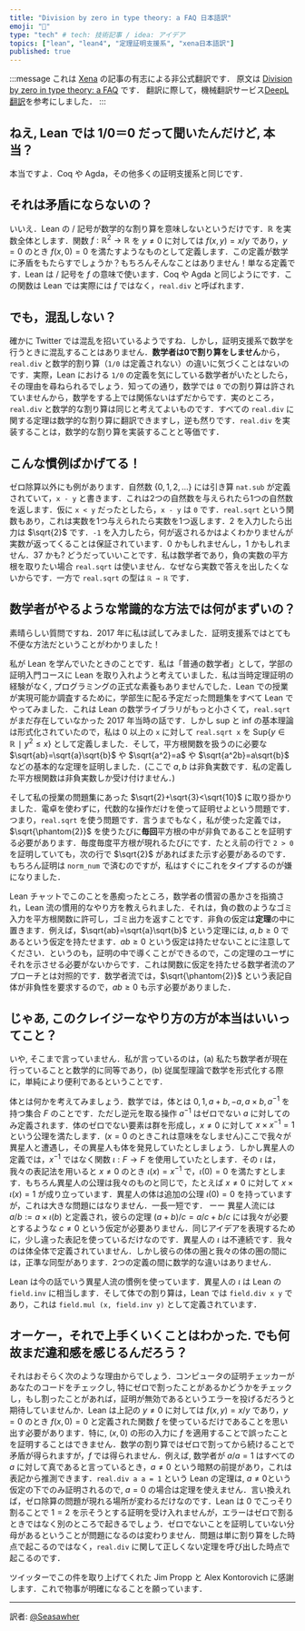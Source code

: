 ```yaml
---
title: "Division by zero in type theory: a FAQ 日本語訳"
emoji: "📑"
type: "tech" # tech: 技術記事 / idea: アイデア
topics: ["lean", "lean4", "定理証明支援系", "xena日本語訳"]
published: true
---
```


:::message
これは [Xena](https://xenaproject.wordpress.com/) の記事の有志による非公式翻訳です．
原文は [Division by zero in type theory: a FAQ](https://xenaproject.wordpress.com/2020/07/05/division-by-zero-in-type-theory-a-faq/) です．
翻訳に際して，機械翻訳サービス[DeepL翻訳](https://www.deepl.com/ja/translator)を参考にしました．
:::

<!-- ## Hey! I heard that Lean thinks 1/0 = 0. Is that true? -->
## ねえ, Lean では 1/0＝0 だって聞いたんだけど, 本当？

<!-- Yes. So do Coq and Agda and many other theorem provers. -->

本当ですよ．Coq や Agda，その他多くの証明支援系と同じです．

<!-- ## Doesn’t that lead to contradictions? -->
## それは矛盾にならないの？

<!-- No. It just means that Lean’s $/$ symbol doesn’t mean mathematical division. Let $\mathbb{R}$ denote the real numbers. Let’s define a function $f:\mathbb{R}^2\to\mathbb{R}$ by $f(x,y)=x/y$ if $y\not=0$ and $f(x,0)=0$. Does making that definition give us a contradiction in mathematics? No, of course not! It’s just a definition. Lean uses the symbol $/$ to mean $f$. As does Coq, Agda etc. Lean calls it `real.div` by the way, not $f$. -->

いいえ．Lean の $/$ 記号が数学的な割り算を意味しないというだけです．$\mathbb{R}$ を実数全体とします．関数 $f:\mathbb{R}^2\to\mathbb{R}$ を  $y\not=0$ に対しては $f(x,y)=x/y$ であり，$y=0$ のとき $f(x,0)=0$ を満たすようなものとして定義します．この定義が数学に矛盾をもたらすでしょうか？もちろんそんなことはありません！単なる定義です．Lean は $/$ 記号を $f$ の意味で使います．Coq や Agda と同じようにです．この関数は Lean では実際には $f$ ではなく，`real.div` と呼ばれます．

<!-- ## But doesn’t that lead to confusion? -->
## でも，混乱しない？

<!-- It certainly seems to lead to confusion on Twitter. But it doesn’t lead to confusion when doing mathematics in a theorem prover. **Mathematicians don’t divide by 0** and hence in practice they never notice the difference between `real.div` and mathematical division (for which `1/0` is undefined). Indeed, if a mathematician is asking what Lean thinks `1/0` is, one might ask the mathematician why they are even asking, because as we all know, dividing by `0` is not allowed in mathematics, and hence this cannot be relevant to their work. In fact knowing `real.div` is the same as knowing mathematical division; any theorem about one translates into a theorem about the other, so having `real.div` is equivalent to having mathematical division. -->

確かに Twitter では混乱を招いているようですね．しかし，証明支援系で数学を行うときに混乱することはありません．**数学者は0で割り算をしません**から，`real.div` と数学的割り算（`1/0` は定義されない）の違いに気づくことはないのです．実際，Lean における `1/0` の定義を気にしている数学者がいたとしたら，その理由を尋ねられるでしょう．知っての通り，数学では `0` での割り算は許されていませんから，数学をする上では関係ないはずだからです．実のところ，`real.div` と数学的な割り算は同じと考えてよいものです．すべての `real.div` に関する定理は数学的な割り算に翻訳できますし，逆も然りです．`real.div` を実装することは，数学的な割り算を実装することと等価です．

<!-- ## This convention is stupid though! -->
## こんな慣例ばかげてる！

<!-- It gets worse. There’s a subtraction `nat.sub` defined on the natural numbers $\lbrace 0,1,2,\ldots \rbrace$, with notation `x - y`, and it eats two natural numbers and spits out another natural number. If `x` and `y` are terms of type `ℕ` and `x < y`, then `x - y` will be `0`. There’s a function called `real.sqrt` which takes as input a real number, and outputs a real number. If you give it $2$, it outputs $\sqrt{2}$. I don’t know what happens if you give it the input $-1$, beyond the fact that it is guaranteed to output a real number. Maybe it’s $0$. Maybe it’s $1$. Maybe it’s $37$. I don’t care. I am a mathematician, and if I want to take the square root of a negative real number, I won’t use `real.sqrt` because I don’t want an answer in the reals, and the type of `real.sqrt` is `ℝ → ℝ`. -->

ゼロ除算以外にも例があります．自然数 $\lbrace 0,1,2,\ldots \rbrace$ には引き算 `nat.sub` が定義されていて，`x - y` と書きます．これは2つの自然数を与えられたら1つの自然数を返します．仮に `x < y` だったとしたら，`x - y` は `0` です．`real.sqrt` という関数もあり，これは実数を1つ与えられたら実数を1つ返します．$2$ を入力したら出力は $\sqrt{2}$ です．`-1` を入力したら，何が返されるかはよくわかりませんが実数が返ってくることは保証されています．$0$ かもしれませんし，$1$ かもしれません．$37$ かも? どうだっていいことです．私は数学者であり，負の実数の平方根を取りたい場合 `real.sqrt` は使いません．なぜなら実数で答えを出したくないからです．一方で `real.sqrt` の型は `ℝ → ℝ` です．

<!-- ## Why can’t you just do it the sensible way like mathematicians do? -->
## 数学者がやるような常識的な方法では何がまずいの？

<!-- Great question! I tried this in 2017! Turns out it’s really inconvenient in a theorem prover! -->

素晴らしい質問ですね．2017 年に私は試してみました．証明支援系ではとても不便な方法だということがわかりました！

<!-- Here’s how I learnt Lean. I came at it as a “normal mathematician”, who was thinking about integrating Lean into their undergraduate introduction to proof course. I had no prior experience with theorem provers, and no formal background in programming. As a feasibility study, I tried to use Lean to do all the problem sheets which I was planning on giving the undergraduates. This was back in 2017 when Lean’s maths library was much smaller, and `real.sqrt` did not yet exist. However the basic theory of sups and infs had been formalised, so I defined `real.sqrt x`, for `x` non-negative, to be $Sup\lbrace y\in\mathbb{R} ∣ y^2\leq x\rbrace$, and proved the basic theorems that one would want in an interface for a square root function, such as $\sqrt{ab}=\sqrt{a}\sqrt{b}$ and $\sqrt{a^2}=a$ and $\sqrt{a^2b}=a\sqrt{b}$ and so on (here $a,b$ are non-negative reals, the only reals which my function would accept). -->

私が Lean を学んでいたときのことです．私は「普通の数学者」として，学部の証明入門コースに Lean を取り入れようと考えていました．私は当時定理証明の経験がなく, プログラミングの正式な素養もありませんでした．Lean での授業が実現可能か調査するために，学部生に配る予定だった問題集をすべて Lean でやってみました．これは Lean の数学ライブラリがもっと小さくて，`real.sqrt` がまだ存在していなかった 2017 年当時の話です．しかし sup と inf の基本理論は形式化されていたので，私は 0 以上の `x` に対して `real.sqrt x` を $\mathrm{Sup}\lbrace y\in\mathbb{R} ∣ y^2\leq x\rbrace$ として定義しました．そして，平方根関数を扱うのに必要な $\sqrt{ab}=\sqrt{a}\sqrt{b}$ や $\sqrt{a^2}=a$ や $\sqrt{a^2b}=a\sqrt{b}$ などの基本的な定理を証明しました．(ここで $a, b$ は非負実数です．私の定義した平方根関数は非負実数しか受け付けません．)

<!-- I then set out to prove $\sqrt{2}+\sqrt{3}<\sqrt{10}$, a question on a problem sheet from my course. The students are told not to use a calculator, and asked to find a proof which only uses algebraic manipulations, i.e. the interface for `real.sqrt`. Of course, the way I had set things up, **every time** I used the $\sqrt{\phantom{2}}$ symbol I had to supply a proof that what I was taking the square root of was non-negative. Every time the symbol occurred in my proof. Even if I had proved `2 > 0` on the previous line, I had to prove it again on this line, because this line also had a $\sqrt{2}$ in. Of course the proof is just by `norm_num`, but that was 10 characters which I soon got sick of typing. -->

そして私の授業の問題集にあった $\sqrt{2}+\sqrt{3}<\sqrt{10}$ に取り掛かりました．電卓を使わずに，代数的な操作だけを使って証明せよという問題です．つまり，`real.sqrt` を使う問題です．言うまでもなく，私が使った定義では，$\sqrt{\phantom{2}}$ を使うたびに**毎回**平方根の中が非負であることを証明する必要があります．毎度毎度平方根が現れるたびにです．たとえ前の行で `2 > 0` を証明していても，次の行で $\sqrt{2}$ があればまた示す必要があるのです．もちろん証明は `norm_num` で済むのですが，私はすぐにこれをタイプするのが嫌になりました．

<!-- I then moaned about this on the Lean chat, was mocked for my silly mathematician conventions, and shown the idiomatic Lean way to do it. The idiomatic way to do it is to allow garbage inputs like negative numbers into your square root function, and return garbage outputs. It is in the **theorems** where one puts the non-negativity hypotheses. For example, the statement of the theorem that $\sqrt{ab}=\sqrt{a}\sqrt{b}$ has the hypotheses that $a,b\geq 0$. Note that it does not also have the hypothesis that $ab\geq 0$, as one can deduce this within the proof and not bother the user with it. This is in contrast to the mathematicians’ approach, where the proof that $ab\geq 0$ would also need to be supplied because it is in some sense part of the $\sqrt{\phantom{2}}$ notation. -->

Lean チャットでこのことを愚痴ったところ，数学者の慣習の愚かさを指摘され，Lean 流の慣用的なやり方を教えられました．それは，負の数のようなゴミ入力を平方根関数に許可し，ゴミ出力を返すことです．非負の仮定は**定理**の中に置きます．例えば，$\sqrt{ab}=\sqrt{a}\sqrt{b}$ という定理には, $a,b\geq 0$ であるという仮定を持たせます．$ab\geq 0$ という仮定は持たせないことに注意してください．というのも，証明の中で導くことができるので，この定理のユーザにそれを示させる必要がないからです．これは関数に仮定を持たせる数学者流のアプローチとは対照的です．数学者流では，$\sqrt{\phantom{2}}$ という表記自体が非負性を要求するので，$ab\geq 0$ も示す必要がありました．

<!-- ## So you’re saying this crazy way is actually better? -->
## じゃあ, このクレイジーなやり方の方が本当はいいってこと？

<!-- No, not really. I’m saying that it is (a) mathematically equivalent to what we mathematicians currently do and (b) simply more convenient when formalising mathematics in dependent type theory. -->

いや, そこまで言っていません．私が言っているのは，(a) 私たち数学者が現在行っていることと数学的に同等であり，(b) 従属型理論で数学を形式化する際に，単純により便利であるということです．

<!-- What actually is a field anyway? For a mathematician, a field is a set $F$ equipped with $0,1,a+b,-a,a\times b,a^{-1}$ where the inversion function $a^{-1}$ is only defined for non-zero $a$. The non-zero elements of a field form a group, so we have axioms such as $x\times x^{-1}=1$ for $x\not=0$ (and this doesn’t even make sense for $x=0$). Let’s say we encountered an alien species, who had also discovered fields, but their set-up involved a function $\iota :F\to F$ instead of our $x^{-1}$. Their $\iota$ was defined, using our notation, by $\iota(x)=x^{-1}$ for $x\not=0$, and $\iota(0)=0$. Their axioms are of course just the same as ours, for example they have $x\times \iota(x)=1$ for $x\not=0$. They have an extra axiom $\iota(0)=0$, but this is no big deal. It’s swings and roundabouts — they define $a/b:=a\times\iota(b)$ and their theorem $(a+b)/c=a/c+b/c$ doesn’t require $c\not=0$, whereas ours does. They are simply using slightly different notation to express the same idea. Their $\iota$ is discontinuous. Ours is not defined everywhere. But there is a canonical isomorphism of categories between our category of fields and theirs. There is no difference mathematically between the two set-ups. -->

体とは何かを考えてみましょう．数学では，体とは $0,1,a+b,-a,a\times b,a^{-1}$ を持つ集合 $F$ のことです．ただし逆元を取る操作 $a^{-1}$ はゼロでない $a$ に対してのみ定義されます．体のゼロでない要素は群を形成し，$x\not=0$ に対して $x\times x^{-1}=1$ という公理を満たします．($x = 0$ のときこれは意味をなしません)ここで我々が異星人と遭遇し，その異星人も体を発見していたとしましょう．しかし異星人の定義では，$x^{-1}$ ではなく関数 $\iota :F\to F$ を使用していたとします．その $\iota$ は，我々の表記法を用いると $x\not=0$ のとき $\iota(x)=x^{-1}$ で，$\iota(0)=0$ を満たすとします．もちろん異星人の公理は我々のものと同じで，たとえば $x\not=0$ に対して $x\times \iota(x)=1$ が成り立っています．異星人の体は追加の公理 $\iota(0)=0$ を持っていますが，これは大きな問題にはなりません．一長一短です． ーー 異星人流には $a/b:=a\times\iota(b)$ と定義され，彼らの定理 $(a+b)/c=a/c+b/c$ には我々が必要とするような $c\not=0$ という仮定が必要ありません．同じアイデアを表現するために，少し違った表記を使っているだけなのです．異星人の $\iota$ は不連続です．我々のは体全体で定義されていません．しかし彼らの体の圏と我々の体の圏の間には，正準な同型があります．2つの定義の間に数学的な違いはありません．

<!-- Lean uses the alien species convention. The aliens’ `\iota` is Lean’s `field.inv` , and Lean’s `field.div x y` is defined to be `field.mul (x, field.inv y)`. -->

Lean は今の話でいう異星人流の慣例を使っています．異星人の $ι$ は Lean の `field.inv` に相当します．そして体での割り算は，Lean では `field.div x y` であり，これは `field.mul (x, field.inv y)` として定義されています．

<!-- ## OK so I can see that it can be made to work. Why do I still feel a bit uncomfortable about all this? -->
## オーケー，それで上手くいくことはわかった. でも何故まだ違和感を感じるんだろう？

<!-- It’s probably for the following reason. You are imagining that a computer proof checker will be checking your work, and in particular checking to see if you ever divided by zero, and if you did then you expect it to throw an error saying that your proof is invalid. What you need to internalise is that Lean is just using that function $f$ above, defined by $f(x,y)=x/y$ for $y\not=0$ and $f(x,0)=0$. In particular you cannot prove false things by applying $f$ to an input of the form $(x,0)$, because the way to get a contradiction by dividing by zero and then continuing will involve invoking theorems which are true for mathematical division but which are not true for $f$. For example perhaps a mathematician would say $a/a=1$ is true for all $a$, with the implicit assumption that $a\not=0$ and that this can be inferred from the notation. Lean’s theorem that `real.div a a = 1` is only proved under the assumption that $a\not=0$, so the theorem cannot be invoked if $a=0$. In other words, the problem simply shows up at a different point in the argument. Lean won’t accept your proof of $1=2$ which sneakily divides by $0$ on line 8, but the failure will occur at a different point in the argument. The failure will still however be the assertion that you have a denominator which you have not proved is nonzero. It will simply not occur at the point when you do the division, it will occur at the point where you invoke the theorem which is not true for `real.div`. -->

それはおそらく次のような理由からでしょう．コンピュータの証明チェッカーがあなたのコードをチェックし, 特にゼロで割ったことがあるかどうかをチェックし，もし割ったことがあれば，証明が無効であるというエラーを投げるだろうと期待していませんか．Lean は上記の $y\not=0$ に対しては $f(x,y)=x/y$ であり，$y=0$ のとき $f(x,0)=0$ と定義された関数 $f$ を使っているだけであることを思い出す必要があります．特に, $(x,0)$ の形の入力に $f$ を適用することで誤ったことを証明することはできません．数学の割り算ではゼロで割ってから続けることで矛盾が得られますが，$f$ では得られません．例えば, 数学者が $a/a=1$ はすべての $a$ に対して真であると言っているとき，$a\not=0$ という暗黙の前提があり，これは表記から推測できます．`real.div a a = 1` という Lean の定理は, $a\not=0$という仮定の下でのみ証明されるので, $a=0$ の場合は定理を使えません．言い換えれば，ゼロ除算の問題が現れる場所が変わるだけなのです．Lean は $0$ でこっそり割ることで $1=2$ を示そうとする証明を受け入れませんが，エラーはゼロで割るときではなく別のところで起きるでしょう．ゼロでないことを証明していない分母があるということが問題になるのは変わりません．問題は単に割り算をした時点で起こるのではなく，`real.div` に関して正しくない定理を呼び出した時点で起こるのです．

<!-- Thanks to Jim Propp and Alex Kontorovich for bringing this up on Twitter. I hope that this clarifies things. -->
ツイッターでこの件を取り上げてくれた Jim Propp と Alex Kontorovich に感謝します．これで物事が明確になることを願っています．

---

訳者: [@Seasawher](https://github.com/Seasawher)